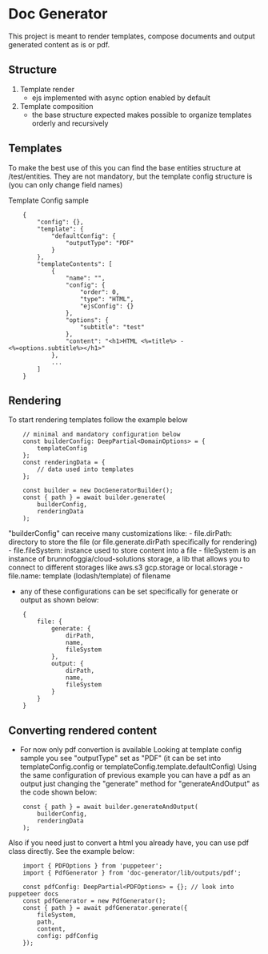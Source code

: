 # Doc Generator

This project is meant to render templates, compose documents and output generated content as is or pdf.

## Structure

1. Template render
    - ejs implemented with async option enabled by default
2. Template composition
    - the base structure expected makes possible to organize templates orderly and recursively

## Templates

To make the best use of this you can find the base entities structure at /test/entities.
They are not mandatory, but the template config structure is (you can only change field names)

Template Config sample

```
    {
        "config": {},
        "template": {
            "defaultConfig": {
                "outputType": "PDF"
            }
        },
        "templateContents": [
            {
                "name": "",
                "config": {
                    "order": 0,
                    "type": "HTML",
                    "ejsConfig": {}
                },
                "options": {
                    "subtitle": "test"
                },
                "content": "<h1>HTML <%=title%> - <%=options.subtitle%></h1>"
            },
            ...
        ]
    }
```

## Rendering

To start rendering templates follow the example below

```
    // minimal and mandatory configuration below
    const builderConfig: DeepPartial<DomainOptions> = {
        templateConfig
    };
    const renderingData = {
        // data used into templates
    };

    const builder = new DocGeneratorBuilder();
    const { path } = await builder.generate(
        builderConfig,
        renderingData
    );
```

"builderConfig" can receive many customizations like:
    - file.dirPath: directory to store the file (or file.generate.dirPath specifically for rendering)
    - file.fileSystem: instance used to store content into a file
        - fileSystem is an instance of brunnofoggia/cloud-solutions storage, a lib that allows you to connect to different
          storages like aws.s3 gcp.storage or local.storage
    - file.name: template (lodash/template) of filename

* any of these configurations can be set specifically for generate or output as shown below:

```
    {
        file: {
            generate: {
                dirPath,
                name,
                fileSystem
            },
            output: {
                dirPath,
                name,
                fileSystem
            }
        }
    }
```

## Converting rendered content

* For now only pdf convertion is available
Looking at template config sample you see "outputType" set as "PDF" (it can be set into templateConfig.config or templateConfig.template.defaultConfig)
Using the same configuration of previous example you can have a pdf as an output just changing the "generate" method for "generateAndOutput" as the code shown below:

```
    const { path } = await builder.generateAndOutput(
        builderConfig,
        renderingData
    );
```

Also if you need just to convert a html you already have, you can use pdf class directly. See the example below:

```
    import { PDFOptions } from 'puppeteer';
    import { PdfGenerator } from 'doc-generator/lib/outputs/pdf';

    const pdfConfig: DeepPartial<PDFOptions> = {}; // look into puppeteer docs
    const pdfGenerator = new PdfGenerator();
    const { path } = await pdfGenerator.generate({
        fileSystem,
        path,
        content,
        config: pdfConfig
    });
```